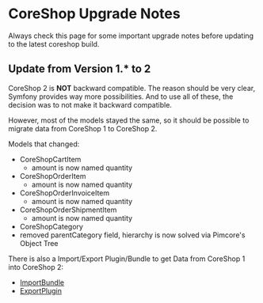 # CoreShop Upgrade Notes

Always check this page for some important upgrade notes before updating to the latest coreshop build.

## Update from Version 1.* to 2
CoreShop 2 is **NOT** backward compatible. The reason should be very clear, Symfony provides way more possibilities. And to use all of these, the decision was to not make it backward compatible.

However, most of the models stayed the same, so it should be possible to migrate data from CoreShop 1 to CoreShop 2.

Models that changed:

 - CoreShopCartItem
   - amount is now named quantity
 - CoreShopOrderItem
   - amount is now named quantity
 - CoreShopOrderInvoiceItem
   - amount is now named quantity
 - CoreShopOrderShipmentItem
   - amount is now named quantity
 - CoreShopCategory
  - removed parentCategory field, hierarchy is now solved via Pimcore's Object Tree

There is also a Import/Export Plugin/Bundle to get Data from CoreShop 1 into CoreShop 2:

 - [ImportBundle](https://github.com/coreshop/ImportBundle)
 - [ExportPlugin](https://github.com/coreshop/CoreShopExport)